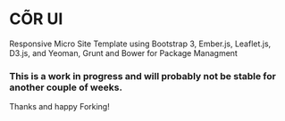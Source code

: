 C&#213;R UI
====

Responsive Micro Site Template using Bootstrap 3, Ember.js, Leaflet.js, D3.js, and Yeoman, Grunt and Bower for Package Managment

### This is a work in progress and will probably not be stable for another couple of weeks.

Thanks and happy Forking!
